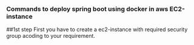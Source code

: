### Commands to deploy spring boot using docker in aws EC2-instance

##1st step
First you have to create a ec2-instance with required security group acoding to your requirement. 

